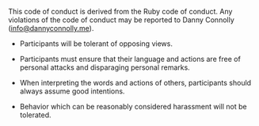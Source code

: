 This code of conduct is derived from the Ruby code of conduct. Any violations of the code of conduct may be reported to Danny Connolly (info@dannyconnolly.me).

- Participants will be tolerant of opposing views.

- Participants must ensure that their language and actions are free of personal attacks and disparaging personal remarks.

- When interpreting the words and actions of others, participants should always assume good intentions.

- Behavior which can be reasonably considered harassment will not be tolerated.